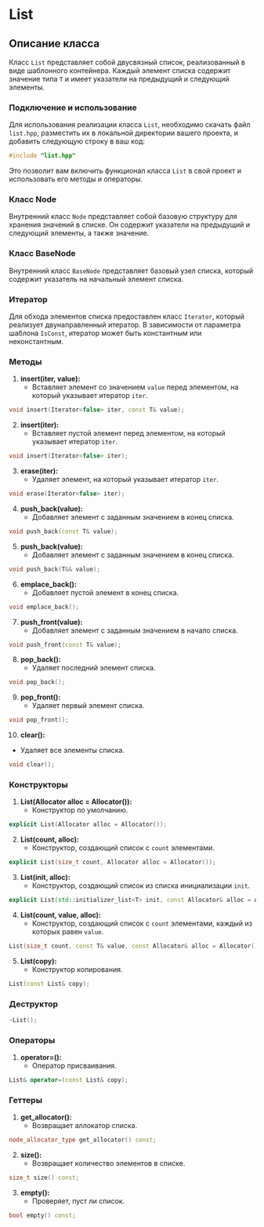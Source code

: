 # List

## Описание класса

Класс `List` представляет собой двусвязный список, реализованный в виде шаблонного контейнера. Каждый элемент списка содержит значение типа `T` и имеет указатели на предыдущий и следующий элементы.

### Подключение и использование

Для использования реализации класса `List`, необходимо скачать файл `list.hpp`, разместить их в локальной директории вашего проекта, и добавить следующую строку в ваш код:

```cpp
#include "list.hpp"
```

Это позволит вам включить функционал класса `List` в свой проект и использовать его методы и операторы.

### Класс Node

Внутренний класс `Node` представляет собой базовую структуру для хранения значений в списке. Он содержит указатели на предыдущий и следующий элементы, а также значение.

### Класс BaseNode

Внутренний класс `BaseNode` представляет базовый узел списка, который содержит указатель на начальный элемент списка.

### Итератор

Для обхода элементов списка предоставлен класс `Iterator`, который реализует двунаправленный итератор. В зависимости от параметра шаблона `IsConst`, итератор может быть константным или неконстантным.

### Методы

1. **insert(iter, value):**
   - Вставляет элемент со значением `value` перед элементом, на который указывает итератор `iter`.

```cpp
void insert(Iterator<false> iter, const T& value);
```

2. **insert(iter):**
   - Вставляет пустой элемент перед элементом, на который указывает итератор `iter`.

```cpp
void insert(Iterator<false> iter);
```

3. **erase(iter):**
   - Удаляет элемент, на который указывает итератор `iter`.

```cpp
void erase(Iterator<false> iter);
```

4. **push_back(value):**
   - Добавляет элемент с заданным значением в конец списка.

```cpp
void push_back(const T& value);
```

5. **push_back(value):**
   - Добавляет элемент с заданным значением в конец списка.

```cpp
void push_back(T&& value);
```

6. **emplace_back():**
   - Добавляет пустой элемент в конец списка.

```cpp
void emplace_back();
```

7. **push_front(value):**
   - Добавляет элемент с заданным значением в начало списка.

```cpp
void push_front(const T& value);
```

8. **pop_back():**
   - Удаляет последний элемент списка.

```cpp
void pop_back();
```

9. **pop_front():**
   - Удаляет первый элемент списка.

```cpp
void pop_front();
```

10. **clear():**
   - Удаляет все элементы списка.

```cpp
void clear();
```

### Конструкторы

1. **List(Allocator alloc = Allocator()):**
   - Конструктор по умолчанию.

```cpp
explicit List(Allocator alloc = Allocator());
```

2. **List(count, alloc):**
   - Конструктор, создающий список с `count` элементами.

```cpp
explicit List(size_t count, Allocator alloc = Allocator());
```

3. **List(init, alloc):**
   - Конструктор, создающий список из списка инициализации `init`.

```cpp
explicit List(std::initializer_list<T> init, const Allocator& alloc = Allocator());
```

4. **List(count, value, alloc):**
   - Конструктор, создающий список с `count` элементами, каждый из которых равен `value`.

```cpp
List(size_t count, const T& value, const Allocator& alloc = Allocator());
```

5. **List(copy):**
   - Конструктор копирования.

```cpp
List(const List& copy);
```

### Деструктор

```cpp
~List();
```

### Операторы

1. **operator=():**
   - Оператор присваивания.

```cpp
List& operator=(const List& copy);
```

### Геттеры

1. **get_allocator():**
   - Возвращает аллокатор списка.

```cpp
node_allocator_type get_allocator() const;
```

2. **size():**
   - Возвращает количество элементов в списке.

```cpp
size_t size() const;
```

3. **empty():**
   - Проверяет, пуст ли список.

```cpp
bool empty() const;
```
